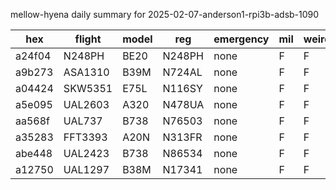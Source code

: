 mellow-hyena daily summary for 2025-02-07-anderson1-rpi3b-adsb-1090

|hex|flight|model|reg|emergency|mil|weirdo|
|--|--|--|--|--|--|--|
|a24f04|N248PH|BE20|N248PH|none|F|F|
|a9b273|ASA1310|B39M|N724AL|none|F|F|
|a04424|SKW5351|E75L|N116SY|none|F|F|
|a5e095|UAL2603|A320|N478UA|none|F|F|
|aa568f|UAL737|B738|N76503|none|F|F|
|a35283|FFT3393|A20N|N313FR|none|F|F|
|abe448|UAL2423|B738|N86534|none|F|F|
|a12750|UAL1297|B38M|N17341|none|F|F|
